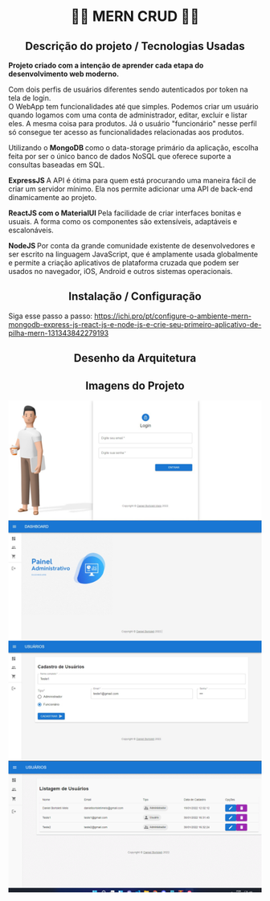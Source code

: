 <h1 align="center">🧑‍💻<strong> MERN CRUD </strong>🧑‍💻</h1>

<h2 align="center"><strong>Descrição do projeto / Tecnologias Usadas</strong></h2>

<p><strong>Projeto criado com a intenção de aprender cada etapa do desenvolvimento web moderno.</strong></br>

Com dois perfis de usuários diferentes sendo autenticados por token na tela de login.<br>
O WebApp tem funcionalidades até que simples. Podemos criar um usuário quando logamos com uma conta de administrador, editar, excluir e listar eles.
A mesma coisa para produtos. Já o usuário "funcionário" nesse perfil só consegue ter acesso as funcionalidades relacionadas aos produtos.<br>

Utilizando o <strong> MongoDB </strong> como o data-storage primário da aplicação, escolha feita por ser o único banco de dados NoSQL que oferece suporte a consultas baseadas em SQL.
</p>

<strong> ExpressJS </strong> A API é ótima para quem está procurando uma maneira fácil de criar um servidor mínimo. Ela nos permite adicionar uma API de back-end
dinamicamente ao projeto.

<strong> ReactJS com o MaterialUI </strong> Pela facilidade de criar interfaces bonitas e usuais. A forma como os componentes são extensíveis, adaptáveis e escalonáveis.

<strong> NodeJS </strong> Por conta da grande comunidade existente de desenvolvedores e ser escrito na linguagem JavaScript, que é amplamente usada globalmente e permite a criação aplicativos de plataforma cruzada que podem ser usados no navegador, iOS, Android e outros sistemas operacionais.


<h2 align="center"><strong>Instalação / Configuração</strong></h2>

Siga esse passo a passo: https://ichi.pro/pt/configure-o-ambiente-mern-mongodb-express-js-react-js-e-node-js-e-crie-seu-primeiro-aplicativo-de-pilha-mern-131343842279193


<h2 align="center"><strong>Desenho da Arquitetura </strong></h2>


<h2 align="center"><strong>Imagens do Projeto</strong></h2>

<img align="center" src="telaLogin.jpeg">
<img align="center" src="telaDash.jpeg">
<img align="center" src="cadastroUsuarios.jpeg">
<img align="center" src="crud.gif">
